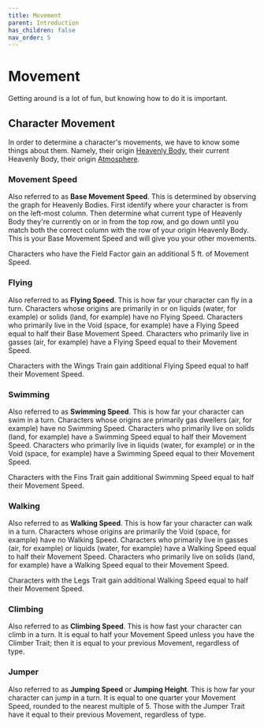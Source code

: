 ```yaml
---
title: Movement
parent: Introduction
has_children: false
nav_order: 5
---
```


# Movement

Getting around is a lot of fun, but knowing how to do it is important.

## Character Movement

In order to determine a character's movements, we have to know some things about them. Namely, their origin [Heavenly Body](/cosmos/Factors/HeavenlyBodies), their current Heavenly Body, their origin [Atmosphere](/../Factors/Atmosphere).

### Movement Speed

Also referred to as **Base Movement Speed**. This is determined by observing the graph for Heavenly Bodies. First identify where your character is from on the left-most column. Then determine what current type of Heavenly Body they're currently on or in from the top row, and go down until you match both the correct column with the row of your origin Heavenly Body. This is your Base Movement Speed and will give you your other movements.

Characters who have the Field Factor gain an additional 5 ft. of Movement Speed.

### Flying

Also referred to as **Flying Speed**. This is how far your character can fly in a turn. Characters whose origins are primarily in or on liquids (water, for example) or solids (land, for example) have no Flying Speed. Characters who primarily live in the Void (space, for example) have a Flying Speed equal to half their Base Movement Speed. Characters who primarily live in gasses (air, for example) have a Flying Speed equal to their Movement Speed.

Characters with the Wings Train gain additional Flying Speed equal to half their Movement Speed.

### Swimming

Also referred to as **Swimming Speed**. This is how far your character can swim in a turn. Characters whose origins are primarily gas dwellers (air, for example) have no Swimming Speed. Characters who primarily live on solids (land, for example) have a Swimming Speed equal to half their Movement Speed. Characters who primarily live in liquids (water, for example) or in the Void (space, for example) have a Swimming Speed equal to their Movement Speed.

Characters with the Fins Trait gain additional Swimming Speed equal to half their Movement Speed.

### Walking

Also referred to as **Walking Speed**. This is how far your character can walk in a turn. Characters whose origins are primarily the Void (space, for example) have no Walking Speed. Characters who primarily live in gasses (air, for example) or liquids (water, for example) have a Walking Speed equal to half their Movement Speed. Characters who primarily live on solids (land, for example) have a Walking Speed equal to their Movement Speed.

Characters with the Legs Trait gain additional Walking Speed equal to half their Movement Speed.

### Climbing

Also referred to as **Climbing Speed**. This is how fast your character can climb in a turn. It is equal to half your Movement Speed unless you have the Climber Trait; then it is equal to your previous Movement, regardless of type.

### Jumper

Also referred to as **Jumping Speed** or **Jumping Height**. This is how far your character can jump in a turn. It is equal to one quarter your Movement Speed, rounded to the nearest multiple of 5. Those with the Jumper Trait have it equal to their previous Movement, regardless of type.
